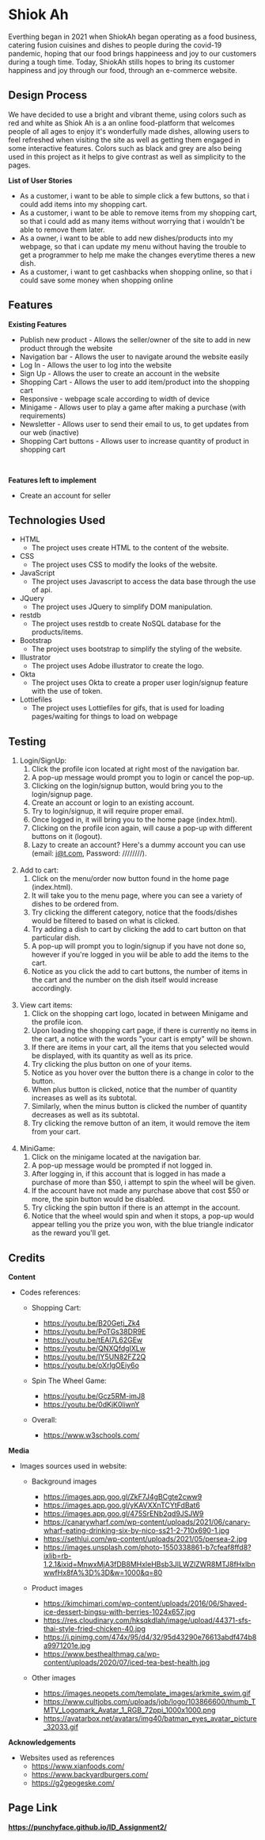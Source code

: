 # Shiok Ah
Everthing began in 2021 when ShiokAh began operating as a food business, catering fusion cuisines and dishes to people during the covid-19 pandemic, hoping that our food brings happineess and joy to our customers during a tough time. Today, ShiokAh stills hopes to bring its customer happiness and joy through our food, through an e-commerce website.
## Design Process
We have decided to use a bright and vibrant theme, using colors such as red and white as Shiok Ah is a an online food-platform that welcomes people of all ages to enjoy it's wonderfully made dishes, allowing users to feel refreshed when visiting the site as well as getting them engaged in some interactive features. Colors such as black and grey are also being used in this project as it helps to give contrast as well as simplicity to the pages.

**List of User Stories** <br>
- As a customer, i want to be able to simple click a few buttons, so that i could add items into my shopping cart.
- As a customer, i want to be able to remove items from my shopping cart, so that i could add as many items without worrying that i wouldn't be able to remove them later.
- As a owner, i want to be able to add new dishes/products into my webpage, so that i can update my menu without having the trouble to get a programmer to help me make the changes everytime theres a new dish.
- As a customer, i want to get cashbacks when shopping online, so that i could save some money when shopping online




## Features
**Existing Features** <br>
- Publish new product - Allows the seller/owner of the site to add in new product through the website
- Navigation bar - Allows the user to navigate around the website easily
- Log In - Allows the user to log into the website
- Sign Up - Allows the user to create an account in the website
- Shopping Cart - Allows the user to add item/product into the shopping cart
- Responsive - webpage scale according to width of device
- Minigame - Allows user to play a game after making a purchase (with requirements)
- Newsletter - Allows user to send their email to us, to get updates from our web (inactive)
- Shopping Cart buttons - Allows user to increase quantity of product in shopping cart

<br>

**Features left to implement** <br>
- Create an account for seller

## Technologies Used
* HTML
    * The project uses create HTML to the content of the website.
* CSS
    * The project uses CSS to modify the looks of the website.
* JavaScript
    * The project uses Javascript to access the data base through the use of api.
* JQuery
    * The project uses JQuery to simplify DOM manipulation.
* restdb
    * The project uses restdb to create NoSQL database for the products/items.
* Bootstrap
    * The project uses bootstrap to simplify the styling of the website.
* Illustrator
    * The project uses Adobe illustrator to create the logo.
* Okta
    * The project uses Okta to create a proper user login/signup feature with the use of token.
* Lottiefiles
    * The project uses Lottiefiles for gifs, that is used for loading pages/waiting for things to load on webpage

## Testing
1. Login/SignUp:
    1. Click the profile icon located at right most of the navigation bar.
    2. A pop-up message would prompt you to login or cancel the pop-up.
    3. Clicking on the login/signup button, would bring you to the login/signup page.
    4. Create an account or login to an existing account.
    5. Try to login/signup, it will require proper email.
    6. Once logged in, it will bring you to the home page (index.html).
    7. Clicking on the profile icon again, will cause a pop-up with different buttons on it (logout).
    8. Lazy to create an account? Here's a dummy account you can use (email: j@t.com, Password: ////////).
    <br>
2. Add to cart:
    1. Click on the menu/order now button found in the home page (index.html).
    2. It will take you to the menu page, where you can see a variety of dishes to be ordered from.
    3. Try clicking the different category, notice that the foods/dishes would be filtered to based on what is clicked.
    4. Try adding a dish to cart by clicking the add to cart button on that particular dish.
    5. A pop-up will prompt you to login/signup if you have not done so, however if you're logged in you wiil be able to add the items to the cart.
    6. Notice as you click the add to cart buttons, the number of items in the cart and the number on the dish itself would increase accordingly.
    <br>
3. View cart items:
    1. Click on the shopping cart logo, located in between Minigame and the profile icon.
    2. Upon loading the shopping cart page, if there is currently no items in the cart, a notice with the words "your cart is empty" will be shown.
    3. If there are items in your cart, all the items that you selected would be displayed, with its quantity as well as its price.
    4. Try clicking the plus button on one of your items.
    5. Notice as you hover over the button there is a change in color to the button.
    6. When plus button is clicked, notice that the number of quantity increases as well as its subtotal.
    7. Similarly, when the minus button is clicked the number of quantity decreases as well as its subtotal.
    8. Try clicking the remove button of an item, it would remove the item from your cart.
    <br>
4. MiniGame:
    1. Click on the minigame located at the navigation bar.
    2. A pop-up message would be prompted if not logged in.
    3. After logging in, if this account that is logged in has made a purchase of more than $50, i attempt to spin the wheel will be given.
    4. If the account have not made any purchase above that cost $50 or more, the spin button would be disabled.
    5. Try clicking the spin button if there is an attempt in the account.
    6. Notice that the wheel would spin and when it stops, a pop-up would appear telling you the prize you won, with the blue triangle indicator as the reward you'll get.

## Credits
**Content**
* Codes references:
    * Shopping Cart:
        - https://youtu.be/B20Getj_Zk4
        - https://youtu.be/PoTGs38DR9E
        - https://youtu.be/tEAl7L62GEw
        - https://youtu.be/QNXQfdgIXLw
        - https://youtu.be/IY5UN82FZ2Q
        - https://youtu.be/oXrlgOEiy6o
    
    * Spin The Wheel Game:
        - https://youtu.be/Gcz5RM-imJ8
        - https://youtu.be/0dKjK0liwnY

    * Overall:
        - https://www.w3schools.com/


**Media**
* Images sources used in website:
    * Background images
        - https://images.app.goo.gl/ZkF7J4gBCgte2cww9
        - https://images.app.goo.gl/yKAVXXnTCYtFdBat6
        - https://images.app.goo.gl/475SrENb2qd9JSJW9
        - https://canarywharf.com/wp-content/uploads/2021/06/canary-wharf-eating-drinking-six-by-nico-ss21-2-710x690-1.jpg
        - https://sethlui.com/wp-content/uploads/2021/05/persea-2.jpg
        - https://images.unsplash.com/photo-1550338861-b7cfeaf8ffd8?ixlib=rb-1.2.1&ixid=MnwxMjA3fDB8MHxleHBsb3JlLWZlZWR8MTJ8fHxlbnwwfHx8fA%3D%3D&w=1000&q=80


    * Product images
        - https://kimchimari.com/wp-content/uploads/2016/06/Shaved-ice-dessert-bingsu-with-berries-1024x657.jpg
        - https://res.cloudinary.com/hksqkdlah/image/upload/44371-sfs-thai-style-fried-chicken-40.jpg
        - https://i.pinimg.com/474x/95/d4/32/95d43290e76613abdf474b8a9971201e.jpg
        - https://www.besthealthmag.ca/wp-content/uploads/2020/07/iced-tea-best-health.jpg


    * Other images
        - https://images.neopets.com/template_images/arkmite_swim.gif
        - https://www.cultjobs.com/uploads/job/logo/103866600/thumb_TMTV_Logomark_Avatar_1_RGB_72ppi_1000x1000.png
        - https://avatarbox.net/avatars/img40/batman_eyes_avatar_picture_32033.gif
        



**Acknowledgements**
* Websites used as references
    * https://www.xianfoods.com/
    * https://www.backyardburgers.com/
    * https://g2geogeske.com/

## Page Link
**https://punchyface.github.io/ID_Assignment2/**


